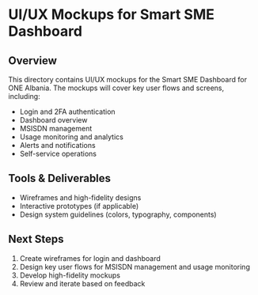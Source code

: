 # UI/UX Mockups for Smart SME Dashboard

## Overview
This directory contains UI/UX mockups for the Smart SME Dashboard for ONE Albania. The mockups will cover key user flows and screens, including:
- Login and 2FA authentication
- Dashboard overview
- MSISDN management
- Usage monitoring and analytics
- Alerts and notifications
- Self-service operations

## Tools & Deliverables
- Wireframes and high-fidelity designs
- Interactive prototypes (if applicable)
- Design system guidelines (colors, typography, components)

## Next Steps
1. Create wireframes for login and dashboard
2. Design key user flows for MSISDN management and usage monitoring
3. Develop high-fidelity mockups
4. Review and iterate based on feedback 